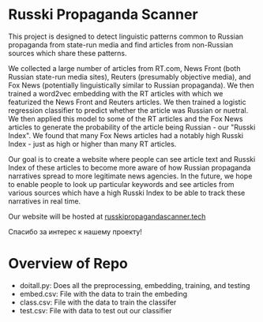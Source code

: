 # Russki Propaganda Scanner

This project is designed to detect linguistic patterns common to Russian propaganda from state-run media and find articles from non-Russian sources which share these patterns.

We collected a large number of articles from RT.com, News Front (both Russian state-run media sites), Reuters (presumably objective media), and Fox News (potentially linguistically similar to Russian propaganda). We then trained a word2vec embedding with the RT articles with which we featurized the News Front and Reuters articles. We then trained a logistic regression classifier to predict whether the article was Russian or nuetral. We then applied this model to some of the RT articles and the Fox News articles to generate the probability of the article being Russian - our "Russki Index". We found that many Fox News articles had a notably high Russki Index - just as high or higher than many RT articles. 

Our goal is to create a website where people can see article text and Russki Index of these articles to become more aware of how Russian propaganda narratives spread to more legitimate news agencies. In the future, we hope to enable people to look up particular keywords and see articles from various sources which have a high Russki Index to be able to track these narratives in real time.

Our website will be hosted at [russkipropagandascanner.tech](russkipropagandascanner.tech)

Спасибо за интерес к нашему проекту!

# Overview of Repo

- doitall.py: Does all the preprocessing, embedding, training, and testing
- embed.csv:  File with the data to train the embeding
- class.csv:  File with the data to train the classifer
- test.csv:   File with data to test out our classifier
